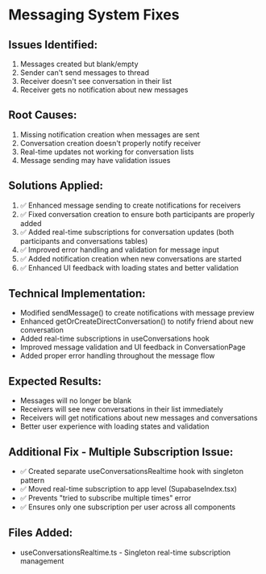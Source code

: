 # Messaging System Fixes

## Issues Identified:
1. Messages created but blank/empty
2. Sender can't send messages to thread
3. Receiver doesn't see conversation in their list
4. Receiver gets no notification about new messages

## Root Causes:
1. Missing notification creation when messages are sent
2. Conversation creation doesn't properly notify receiver
3. Real-time updates not working for conversation lists
4. Message sending may have validation issues

## Solutions Applied:
1. ✅ Enhanced message sending to create notifications for receivers
2. ✅ Fixed conversation creation to ensure both participants are properly added
3. ✅ Added real-time subscriptions for conversation updates (both participants and conversations tables)
4. ✅ Improved error handling and validation for message input
5. ✅ Added notification creation when new conversations are started
6. ✅ Enhanced UI feedback with loading states and better validation

## Technical Implementation:
- Modified sendMessage() to create notifications with message preview
- Enhanced getOrCreateDirectConversation() to notify friend about new conversation
- Added real-time subscriptions in useConversations hook
- Improved message validation and UI feedback in ConversationPage
- Added proper error handling throughout the message flow

## Expected Results:
- Messages will no longer be blank
- Receivers will see new conversations in their list immediately
- Receivers will get notifications about new messages and conversations
- Better user experience with loading states and validation

## Additional Fix - Multiple Subscription Issue:
- ✅ Created separate useConversationsRealtime hook with singleton pattern
- ✅ Moved real-time subscription to app level (SupabaseIndex.tsx)
- ✅ Prevents "tried to subscribe multiple times" error
- ✅ Ensures only one subscription per user across all components

## Files Added:
- useConversationsRealtime.ts - Singleton real-time subscription management